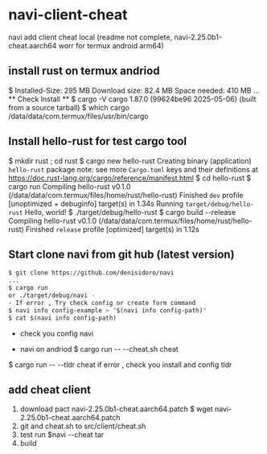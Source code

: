 # navi-client-cheat
navi add client cheat local  (readme not complete, navi-2.25.0b1-cheat.aarch64 worr for termux android arm64)


## install rust on termux andriod
$ Installed-Size: 295 MB
  Download size: 82.4 MB
  Space needed: 410 MB
...
** Check Install **
$ cargo -V
cargo 1.87.0 (99624be96 2025-05-06) (built from a source tarball)
$ which cargo
/data/data/com.termux/files/usr/bin/cargo

## Install  hello-rust for test cargo tool
$ mkdir rust ; cd rust
$ cargo new hello-rust
  Creating binary (application) `hello-rust` package
  note: see more `Cargo.toml` keys and their definitions at https://doc.rust-lang.org/cargo/reference/manifest.html
$ cd hello-rust
$ cargo run
Compiling hello-rust v0.1.0 (/data/data/com.termux/files/home/rust/hello-rust)
Finished `dev` profile [unoptimized + debuginfo] target(s) in 1.34s
Running `target/debug/hello-rust`
Hello, world!
$ ./target/debug/hello-rust
$ cargo build --release
   Compiling hello-rust v0.1.0 (/data/data/com.termux/files/home/rust/hello-rust)
    Finished `release` profile [optimized] target(s) in 1.12s

## Start clone navi  from git hub (latest version)  
```bash
$ git clone https://github.com/denisidoro/navi
...
$ cargo run
or ./target/debug/navi -
- If error , Try check config or create form command
$ navi info config-example > "$(navi info config-path)"
$ cat $(navi info config-path)   
```
- check you config navi

* navi on andriod
$ cargo run -- --cheat.sh cheat

$ cargo run -- --tldr cheat
if error , check you install and config tldr

## add cheat client 
1. download pact navi-2.25.0b1-cheat.aarch64.patch
  $ wget navi-2.25.0b1-cheat.aarch64.patch
2. git and cheat.sh to src/client/cheat.sh
3. test run
   $navi --cheat tar
4. build


    




